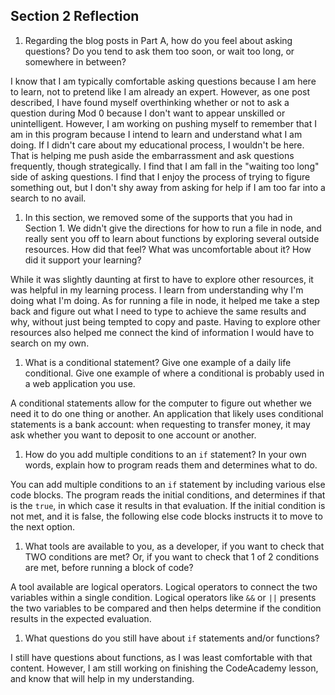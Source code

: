 ## Section 2 Reflection

1. Regarding the blog posts in Part A, how do you feel about asking questions? Do you tend to ask them too soon, or wait too long, or somewhere in between?

I know that I am typically comfortable asking questions because I am here to learn, not to pretend like I am already an expert. However, as one post described, I have found myself overthinking whether or not to ask a question during Mod 0 because I don't want to appear unskilled or unintelligent. However, I am working on pushing myself to remember that I am in this program because I intend to learn and understand what I am doing. If I didn't care about my educational process, I wouldn't be here. That is helping me push aside the embarrassment and ask questions frequently, though strategically. I find that I am fall in the "waiting too long" side of asking questions. I find that I enjoy the process of trying to figure something out, but I don't shy away from asking for help if I am too far into a search to no avail.


1. In this section, we removed some of the supports that you had in Section 1. We didn't give the directions for how to run a file in node, and really sent you off to learn about functions by exploring several outside resources. How did that feel? What was uncomfortable about it? How did it support your learning?

While it was slightly daunting at first to have to explore other resources, it
was helpful in my learning process. I learn from understanding why I'm doing what
I'm doing. As for running a file in node, it helped me take a step back and figure out
what I need to type to achieve the same results and why, without just being tempted to
copy and paste. Having to explore other resources also helped me connect the kind of information I would have to search on my own.

1. What is a conditional statement? Give one example of a daily life conditional. Give one example of where a conditional is probably used in a web application you use.

A conditional statements allow for the computer to figure out whether we need it to do one thing or another. An application that likely uses conditional statements is a bank account: when requesting to transfer money,
it may ask whether you want to deposit to one account or another.

1. How do you add multiple conditions to an `if` statement? In your own words, explain how to program reads them and determines what to do.

You can add multiple conditions to an `if` statement by including various else code blocks. The program reads the initial conditions, and determines if that is the `true`, in which case it results in that evaluation. If the initial condition is not met, and it is false, the following else code blocks instructs it to move to the next option.   

1. What tools are available to you, as a developer, if you want to check that TWO conditions are met? Or, if you want to check that 1 of 2 conditions are met, before running a block of code?

A tool available are logical operators. Logical operators to connect the two variables within a single condition. Logical operators like `&&` or `||` presents the two variables to be compared and then helps determine if the condition results in the expected evaluation.


1. What questions do you still have about `if` statements and/or functions?

I still have questions about functions, as I was least comfortable with that content. However, I am still working on finishing the CodeAcademy lesson, and know that will help in my understanding.
